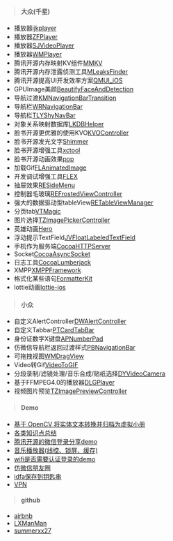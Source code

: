 > #### 大众(千星)

* 播放器[ijkplayer](https://github.com/bilibili/ijkplayer)
* 播放器[ZFPlayer](https://github.com/renzifeng/ZFPlayer)
* 播放器[SJVideoPlayer](https://github.com/changsanjiang/SJVideoPlayer)
* 播放器[WMPlayer](https://github.com/zhengwenming/WMPlayer)
* 腾讯开源内存映射KV组件[MMKV](https://github.com/Tencent/MMKV)
* 腾讯开源内存泄露侦测工具[MLeaksFinder](https://github.com/Tencent/MLeaksFinder)
* 腾讯开源提高UI开发效率方案[QMUI_iOS](https://github.com/Tencent/QMUI_iOS)
* GPUImage美颜[BeautifyFaceAndDetection](https://github.com/YBYHunter/BeautifyFaceAndDetection)
* 导航过渡[KMNavigationBarTransition](https://github.com/MoZhouqi/KMNavigationBarTransition)
* 导航栏[WRNavigationBar](https://github.com/wangrui460/WRNavigationBar)
* 导航栏[TLYShyNavBar](https://github.com/telly/TLYShyNavBar)
* 对象关系映射数据库[LKDBHelper](https://github.com/li6185377/LKDBHelper-SQLite-ORM)
* 脸书开源更优雅的使用KVO[KVOController](https://github.com/facebook/KVOController)
* 脸书开源发光文字[Shimmer](https://github.com/facebook/Shimmer)
* 脸书开源增强工具[xctool](https://github.com/facebook/xctool)
* 脸书开源动画效果[pop](https://github.com/facebook/pop)
* 加载Gif[FLAnimatedImage](https://github.com/Flipboard/FLAnimatedImage)
* 开发调试增强工具[FLEX](https://github.com/Flipboard/FLEX)
* 抽屉效果[RESideMenu](https://github.com/romaonthego/RESideMenu)
* 控制器毛玻璃[REFrostedViewController](https://github.com/romaonthego/REFrostedViewController)
* 强大的数据驱动型tableView[RETableViewManager](https://github.com/romaonthego/RETableViewManager)
* 分页tab[VTMagic](https://github.com/tianzhuo112/VTMagic)
* 图片选择[TZImagePickerController](https://github.com/banchichen/TZImagePickerController)
* 英雄动画[Hero](https://github.com/HeroTransitions/Hero)
* 浮动提示TextField[JVFloatLabeledTextField](https://github.com/jverdi/JVFloatLabeledTextField)
* 手机作为服务端[CocoaHTTPServer](https://github.com/robbiehanson/CocoaHTTPServer)
* Socket[CocoaAsyncSocket](https://github.com/robbiehanson/CocoaAsyncSocket)
* 日志工具[CocoaLumberjack](https://github.com/CocoaLumberjack/CocoaLumberjack)
* XMPP[XMPPFramework](https://github.com/robbiehanson/XMPPFramework)
* 格式化某些语句[FormatterKit](https://github.com/FormatterKit/FormatterKit)
* lottie动画[lottie-ios](https://github.com/airbnb/lottie-ios)


> #### 小众  

* 自定义AlertController[DWAlertController](https://github.com/podkovyrin/DWAlertController)
* 自定义Tabbar[PTCardTabBar](https://github.com/hussc/PTCardTabBar)
* 身份证数字X键盘[APNumberPad](https://github.com/podkovyrin/APNumberPad)
* 仿微信导航栏返回过渡样式[PBNavigationBar](https://github.com/JpacheGitHub/PBNavigationBar)
* 可拖拽视图[WMDragView](https://github.com/zhengwenming/WMDragView)
* Video转Gif[VideoToGIF](https://github.com/doubleYang1020/VideoToGIF)
* 分段录制/滤镜处理/音乐合成/贴纸选择[DYVideoCamera](https://github.com/doubleYang1020/DYVideoCamera)
* 基于FFMPEG4.0的播放器[DLGPlayer](https://github.com/DeviLeo/DLGPlayer)
* 视频图片预览[TZImagePreviewController](https://github.com/banchichen/TZImagePreviewController)



> #### Demo

* [基于 OpenCV 将实体文本转换并归档为虚拟小册](https://github.com/windstormeye/Peek)
* [各类知识点总结](https://github.com/BigShow1949/BigShow1949)
* [腾讯开源的微信登录分享demo](https://github.com/Tencent/WeDemo)
* [音乐播放器(线控、锁屏、缓存)](https://github.com/ihoudf/DFPlayer)
* [wifi是否需要认证登录的demo](https://github.com/banchichen/CaptivePortalCheck)
* [仿微信朋友圈](https://github.com/zhengwenming/WeChat)
* [idfa保存到钥匙串](https://github.com/qixin1106/KeychainIDFA)
* [VPN](https://github.com/qixin1106/iOS8-PersonalVPN-Demo)


> #### github

* [airbnb](https://github.com/airbnb)
* [LXManMan](https://github.com/LXManMan)
* [summerxx27](https://github.com/summerxx27)